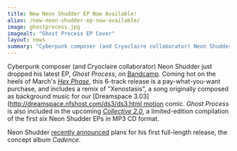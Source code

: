 ```yaml
---
title: New Neon Shudder EP Now Available!
alias: /new-neon-shudder-ep-now-available/
image: ghostprocess.jpg
imagealt: "Ghost Process EP Cover"
layout: news
summary: "Cyberpunk composer (and Cryoclaire collaborator) Neon Shudder just dropped his latest EP, Ghost Process, on Bandcamp."
---
```


Cyberpunk composer (and Cryoclaire collaborator) Neon Shudder just dropped his latest EP, *Ghost Process*, on [Bandcamp](https://neonshudder.bandcamp.com/album/ghost-process). Coming hot on the heels of March's [_Hex Phase_](http://www.drugsandwires.fail/hex-phase-ep-released/), this 6-track release is a pay-what-you-want purchase, and includes a remix of "Xenostasis", a song originally composed as background music for our [Dreamspace 3.03](http://dreamspace.nfshost.com/ds3/ds3.html motion comic. *Ghost Process* is also included in the upcoming [_Collective 2.0_](https://neonshudder.bandcamp.com/merch/collective-20), a limited-edition compilation of the first six Neon Shudder EPs in MP3 CD format.

Neon Shudder [recently announced](http://signalrun.tumblr.com/post/122513626078/a-year-ago-i-made-post-saying-i-was-beginning-work) plans for his first full-length release, the concept album *Cadence*.
